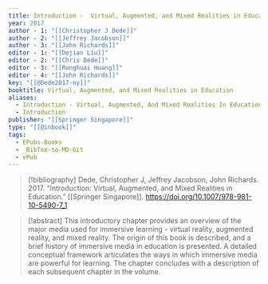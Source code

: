 ```yaml
---
title: Introduction -  Virtual, Augmented, and Mixed Realities in Education
year: 2017
author - 1: "[[Christopher J Dede]]"
author - 2: "[[Jeffrey Jacobson]]"
author - 3: "[[John Richards]]"
editor - 1: "[[Dejian Liu]]"
editor - 2: "[[Chris Dede]]"
editor - 3: "[[Ronghuai Huang]]"
editor - 4: "[[John Richards]]"
key: "[[@Dede2017-ny]]"
booktitle: Virtual, Augmented, and Mixed Realities in Education
aliases:
  - Introduction - Virtual, Augmented, And Mixed Realities In Education
  - Introduction
publisher: "[[Springer Singapore]]"
type: "[[@inbook]]"
tags:
  - EPubs-Books
  - _BibTex-to-MD-Git
  - ePub
---
```


> [!bibliography]
> Dede, Christopher J, Jeffrey Jacobson, John Richards. 2017. “Introduction: Virtual, Augmented, and Mixed Realities in Education.” [[Springer Singapore]]. https://doi.org/10.1007/978-981-10-5490-7_1

> [!abstract]
> This introductory chapter provides an overview of the major media used for immersive learning -  virtual reality, augmented reality, and mixed reality. The origin of this book is described, and a brief history of immersive media in education is presented. A detailed conceptual framework articulates the ways in which immersive media are powerful for learning. The chapter concludes with a description of each subsequent chapter in the volume.